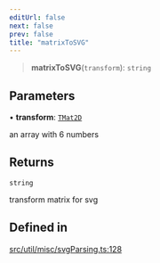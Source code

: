 ```yaml
---
editUrl: false
next: false
prev: false
title: "matrixToSVG"
---
```


> **matrixToSVG**(`transform`): `string`

## Parameters

• **transform**: [`TMat2D`](/api/type-aliases/tmat2d/)

an array with 6 numbers

## Returns

`string`

transform matrix for svg

## Defined in

[src/util/misc/svgParsing.ts:128](https://github.com/fabricjs/fabric.js/blob/a0b4adf41e0a1fd81824114cedd4c32bfb8cac25/src/util/misc/svgParsing.ts#L128)
